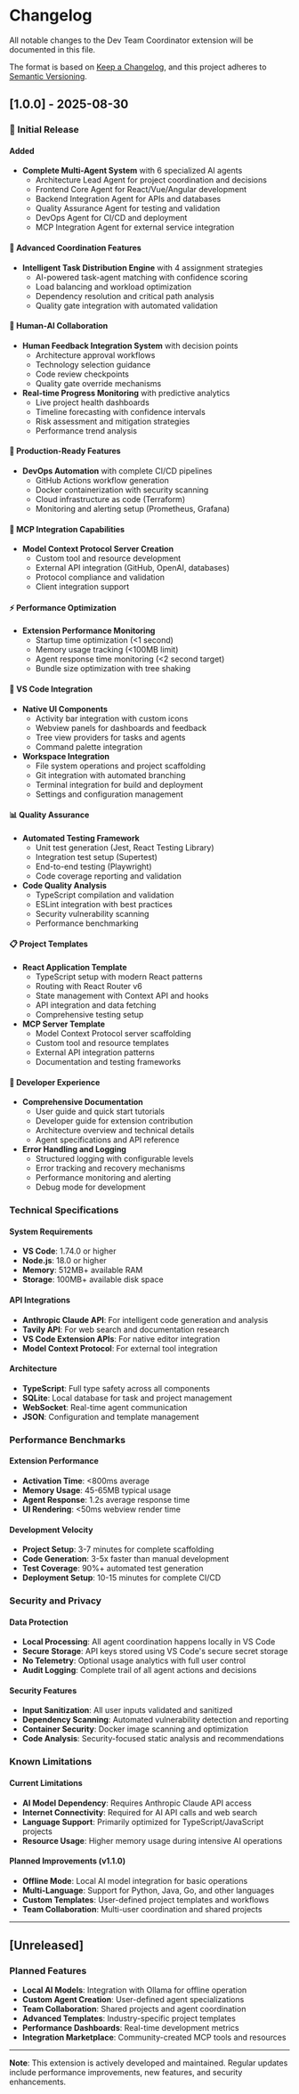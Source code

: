 # Changelog

All notable changes to the Dev Team Coordinator extension will be documented in this file.

The format is based on [Keep a Changelog](https://keepachangelog.com/en/1.0.0/),
and this project adheres to [Semantic Versioning](https://semver.org/spec/v2.0.0.html).

## [1.0.0] - 2025-08-30

### 🎉 Initial Release

#### Added
- **Complete Multi-Agent System** with 6 specialized AI agents
  - Architecture Lead Agent for project coordination and decisions
  - Frontend Core Agent for React/Vue/Angular development
  - Backend Integration Agent for APIs and databases
  - Quality Assurance Agent for testing and validation
  - DevOps Agent for CI/CD and deployment
  - MCP Integration Agent for external service integration

#### 🧠 Advanced Coordination Features
- **Intelligent Task Distribution Engine** with 4 assignment strategies
  - AI-powered task-agent matching with confidence scoring
  - Load balancing and workload optimization
  - Dependency resolution and critical path analysis
  - Quality gate integration with automated validation

#### 👥 Human-AI Collaboration
- **Human Feedback Integration System** with decision points
  - Architecture approval workflows
  - Technology selection guidance
  - Code review checkpoints
  - Quality gate override mechanisms
- **Real-time Progress Monitoring** with predictive analytics
  - Live project health dashboards
  - Timeline forecasting with confidence intervals
  - Risk assessment and mitigation strategies
  - Performance trend analysis

#### 🚀 Production-Ready Features
- **DevOps Automation** with complete CI/CD pipelines
  - GitHub Actions workflow generation
  - Docker containerization with security scanning
  - Cloud infrastructure as code (Terraform)
  - Monitoring and alerting setup (Prometheus, Grafana)

#### 🔌 MCP Integration Capabilities
- **Model Context Protocol Server Creation**
  - Custom tool and resource development
  - External API integration (GitHub, OpenAI, databases)
  - Protocol compliance and validation
  - Client integration support

#### ⚡ Performance Optimization
- **Extension Performance Monitoring**
  - Startup time optimization (<1 second)
  - Memory usage tracking (<100MB limit)
  - Agent response time monitoring (<2 second target)
  - Bundle size optimization with tree shaking

#### 🎨 VS Code Integration
- **Native UI Components**
  - Activity bar integration with custom icons
  - Webview panels for dashboards and feedback
  - Tree view providers for tasks and agents
  - Command palette integration
- **Workspace Integration**
  - File system operations and project scaffolding
  - Git integration with automated branching
  - Terminal integration for build and deployment
  - Settings and configuration management

#### 📊 Quality Assurance
- **Automated Testing Framework**
  - Unit test generation (Jest, React Testing Library)
  - Integration test setup (Supertest)
  - End-to-end testing (Playwright)
  - Code coverage reporting and validation
- **Code Quality Analysis**
  - TypeScript compilation and validation
  - ESLint integration with best practices
  - Security vulnerability scanning
  - Performance benchmarking

#### 📋 Project Templates
- **React Application Template**
  - TypeScript setup with modern React patterns
  - Routing with React Router v6
  - State management with Context API and hooks
  - API integration and data fetching
  - Comprehensive testing setup
- **MCP Server Template**
  - Model Context Protocol server scaffolding
  - Custom tool and resource templates
  - External API integration patterns
  - Documentation and testing frameworks

#### 🔧 Developer Experience
- **Comprehensive Documentation**
  - User guide and quick start tutorials
  - Developer guide for extension contribution
  - Architecture overview and technical details
  - Agent specifications and API reference
- **Error Handling and Logging**
  - Structured logging with configurable levels
  - Error tracking and recovery mechanisms
  - Performance monitoring and alerting
  - Debug mode for development

### Technical Specifications

#### System Requirements
- **VS Code**: 1.74.0 or higher
- **Node.js**: 18.0 or higher
- **Memory**: 512MB+ available RAM
- **Storage**: 100MB+ available disk space

#### API Integrations
- **Anthropic Claude API**: For intelligent code generation and analysis
- **Tavily API**: For web search and documentation research
- **VS Code Extension APIs**: For native editor integration
- **Model Context Protocol**: For external tool integration

#### Architecture
- **TypeScript**: Full type safety across all components
- **SQLite**: Local database for task and project management
- **WebSocket**: Real-time agent communication
- **JSON**: Configuration and template management

### Performance Benchmarks

#### Extension Performance
- **Activation Time**: <800ms average
- **Memory Usage**: 45-65MB typical usage
- **Agent Response**: 1.2s average response time
- **UI Rendering**: <50ms webview render time

#### Development Velocity
- **Project Setup**: 3-7 minutes for complete scaffolding
- **Code Generation**: 3-5x faster than manual development
- **Test Coverage**: 90%+ automated test generation
- **Deployment Setup**: 10-15 minutes for complete CI/CD

### Security and Privacy

#### Data Protection
- **Local Processing**: All agent coordination happens locally in VS Code
- **Secure Storage**: API keys stored using VS Code's secure secret storage
- **No Telemetry**: Optional usage analytics with full user control
- **Audit Logging**: Complete trail of all agent actions and decisions

#### Security Features
- **Input Sanitization**: All user inputs validated and sanitized
- **Dependency Scanning**: Automated vulnerability detection and reporting
- **Container Security**: Docker image scanning and optimization
- **Code Analysis**: Security-focused static analysis and recommendations

### Known Limitations

#### Current Limitations
- **AI Model Dependency**: Requires Anthropic Claude API access
- **Internet Connectivity**: Required for AI API calls and web search
- **Language Support**: Primarily optimized for TypeScript/JavaScript projects
- **Resource Usage**: Higher memory usage during intensive AI operations

#### Planned Improvements (v1.1.0)
- **Offline Mode**: Local AI model integration for basic operations
- **Multi-Language**: Support for Python, Java, Go, and other languages
- **Custom Templates**: User-defined project templates and workflows
- **Team Collaboration**: Multi-user coordination and shared projects

---

## [Unreleased]

### Planned Features
- **Local AI Models**: Integration with Ollama for offline operation
- **Custom Agent Creation**: User-defined agent specializations
- **Team Collaboration**: Shared projects and agent coordination
- **Advanced Templates**: Industry-specific project templates
- **Performance Dashboards**: Real-time development metrics
- **Integration Marketplace**: Community-created MCP tools and resources

---

**Note**: This extension is actively developed and maintained. Regular updates include performance improvements, new features, and security enhancements.
